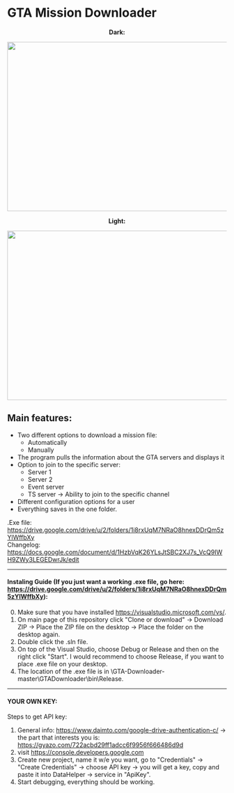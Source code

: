 # GTA Mission Downloader

<p align="center">
  <b>Dark:</b>
</p>
<p align="center">
  <img width="722" height="389" src="https://user-images.githubusercontent.com/44268275/68515368-fbb16d80-0280-11ea-9fdc-f8a34cccdb87.png">
</p>

<p align="center">
  <b>Light:</b>
</p>
<p align="center">
  <img width="722" height="389" src="https://user-images.githubusercontent.com/44268275/68515176-56969500-0280-11ea-9a0a-e219276ce7fc.png">
</p>

## Main features:

* Two different options to download a mission file:
  * Automatically
  * Manually
* The program pulls the information about the GTA servers and displays it
* Option to join to the specific server:
  * Server 1
  * Server 2
  * Event server
  * TS server -> Ability to join to the specific channel
* Different configuration options for a user
* Everything saves in the one folder.

.Exe file: https://drive.google.com/drive/u/2/folders/1i8rxUqM7NRaO8hnexDDrQm5zYlWffbXy <br/>
Changelog: https://docs.google.com/document/d/1HzbVqK26YLsJtSBC2XJ7s_VcQ9IWH9ZWy3LEGEDwrJk/edit

----------------------------------------
#### Instaling Guide (If you just want a working .exe file, go here: https://drive.google.com/drive/u/2/folders/1i8rxUqM7NRaO8hnexDDrQm5zYlWffbXy):

0. Make sure that you have installed https://visualstudio.microsoft.com/vs/.
1. On main page of this repository click "Clone or download" -> Download ZIP -> Place the ZIP file on the desktop -> Place the folder on the desktop again.
2. Double click the .sln file.
3. On top of the Visual Studio, choose Debug or Release and then on the right click "Start". I would recommend to choose Release, if you want to place .exe file on your desktop.
4. The location of the .exe file is in \GTA-Downloader-master\GTADownloader\bin\Release.

----------------------------------------
#### YOUR OWN KEY:

Steps to get API key:
1. General info: https://www.daimto.com/google-drive-authentication-c/ -> the part that interests you is: https://gyazo.com/722acbd29ff1adcc6f9956f666486d9d
2. visit  https://console.developers.google.com
3. Create new project, name it w/e you want, go to "Credentials" -> "Create Credentials" -> choose API key -> you will get a key, copy and paste it into DataHelper -> service in "ApiKey".
4. Start debugging, everything should be working.
